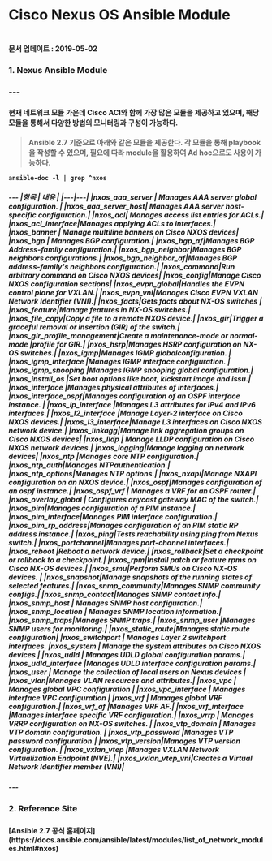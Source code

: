 
<h1>  Cisco Nexus OS Ansible Module <h1>
<h4>  문서 업데이트 : 2019-05-02

<h3>  1. Nexus Ansible Module <h3>
---
<h4> 현재 네트워크 모듈 가운데 Cisco ACI와 함께 가장 많은 모듈을 제공하고 있으며, 해당 모듈을 통해서 다양한 방법의 모니터링과 구성이 가능하다.
<h4>

> Ansible 2.7 기준으로 아래와 같은 모듈을 제공한다.
> 각 모듈을 통해 playbook을 작성할 수 있으며, 필요에 따라 module을 활용하여 Ad hoc으로도 사용이 가능하다.

```
ansible-doc -l | grep ^nxos
```

<h5>
---
|항목 | 내용 |
|---|---|
|nxos_aaa_server |  Manages AAA server global configuration. | 
|nxos_aaa_server_host| Manages AAA server host-specific configuration.| 
|nxos_acl| Manages access list entries for ACLs.| 
|nxos_acl_interface|Manages applying ACLs to interfaces.|
|nxos_banner | Manage multiline banners on Cisco NXOS devices|   
|nxos_bgp | Manages BGP configuration.|
|nxos_bgp_af|Manages BGP Address-family configuration.|
|nxos_bgp_neighbor|Manages BGP neighbors configurations.| 
|nxos_bgp_neighbor_af|Manages BGP address-family's neighbors configuration.|
|nxos_command|Run arbitrary command on Cisco NXOS devices|
|nxos_config|Manage Cisco NXOS configuration sections|
|nxos_evpn_global|Handles the EVPN control plane for VXLAN.|
|nxos_evpn_vni|Manages Cisco EVPN VXLAN Network Identifier (VNI).| 
|nxos_facts|Gets facts about NX-OS switches | 
|nxos_feature|Manage features in NX-OS switches.| 
|nxos_file_copy|Copy a file to a remote NXOS device.|
|nxos_gir|Trigger a graceful removal or insertion (GIR) of the switch.|
|nxos_gir_profile_management|Create a maintenance-mode or normal-mode |profile for GIR.| 
|nxos_hsrp|Manages HSRP configuration on NX-OS switches.|
|nxos_igmp|Manages IGMP globalconfiguration. |
|nxos_igmp_interface |Manages IGMP interface configuration. |
|nxos_igmp_snooping  |Manages IGMP snooping global configuration.|
|nxos_install_os |Set boot options like boot, kickstart image and issu.| 
|nxos_interface   |Manages physical attributes of interfaces.|
|nxos_interface_ospf|Manages configuration of an OSPF interface instance. |
|nxos_ip_interface |Manages L3 attributes for IPv4 and IPv6 interfaces.|
|nxos_l2_interface |Manage Layer-2 interface on Cisco NXOS devices.|
|nxos_l3_interface|Manage L3 interfaces on Cisco NXOS network device.|
|nxos_linkagg|Manage link aggregation groups on Cisco NXOS devices|
|nxos_lldp  | Manage LLDP configuration on Cisco NXOS network devices.|
|nxos_logging|Manage logging on network devices|
|nxos_ntp |Manages core NTP configuration.|
|nxos_ntp_auth|Manages NTPauthentication.|
|nxos_ntp_options|Manages NTP options.|
|nxos_nxapi|Manage NXAPI configuration on an NXOS device.|
|nxos_ospf|Manages configuration of an ospf instance.|
|nxos_ospf_vrf | Manages a VRF for an OSPF router.| 
|nxos_overlay_global | Configures anycast gateway MAC of the switch.|
|nxos_pim|Manages configuration of a PIM instance.| 
|nxos_pim_interface|Manages PIM interface configuration.|
|nxos_pim_rp_address|Manages configuration of an PIM static RP address instance.|
|nxos_ping|Tests reachability using ping from Nexus switch.|
|nxos_portchannel|Manages port-channel interfaces.|
|nxos_reboot |Reboot a network device.|
|nxos_rollback|Set a checkpoint or rollback to a checkpoint.|
|nxos_rpm|Install patch or feature rpms on Cisco NX-OS devices.|
|nxos_smu|Perform SMUs on Cisco NX-OS devices. |
|nxos_snapshot|Manage snapshots of the running states of selected features.|
|nxos_snmp_community|Manages SNMP community configs.|
|nxos_snmp_contact|Manages SNMP contact info.|
|nxos_snmp_host | Manages SNMP host configuration.|
|nxos_snmp_location | Manages SNMP location information.|
|nxos_snmp_traps|Manages SNMP traps.|                                       
|nxos_snmp_user |Manages SNMP users for monitoring.|
|nxos_static_route|Manages static route configuration|
|nxos_switchport | Manages Layer 2 switchport interfaces.  
|nxos_system  | Manage the system attributes on Cisco NXOS devices |
|nxos_udld | Manages UDLD global configuration params.|
|nxos_udld_interface |Manages UDLD interface configuration params.|
|nxos_user | Manage the collection of local users on Nexus devices |
|nxos_vlan|Manages VLAN resources and attributes.|
|nxos_vpc | Manages global VPC configuration |
|nxos_vpc_interface | Manages interface VPC configuration |
|nxos_vrf | Manages global VRF configuration.|
|nxos_vrf_af |Manages VRF AF.|
|nxos_vrf_interface  |Manages interface specific VRF configuration.|
|nxos_vrrp | Manages VRRP configuration on NX-OS switches. |
|nxos_vtp_domain | Manages VTP domain configuration. |
|nxos_vtp_password |Manages VTP password configuration.|
|nxos_vtp_version|Manages VTP version configuration. |
|nxos_vxlan_vtep |Manages VXLAN Network Virtualization Endpoint (NVE).|
|nxos_vxlan_vtep_vni|Creates a Virtual Network Identifier member (VNI)|
<h5>
---
<h3> 2. Reference Site <h3>
<h4>
[Ansible 2.7 공식 홈페이지](https://docs.ansible.com/ansible/latest/modules/list_of_network_modules.html#nxos)

<h4>


